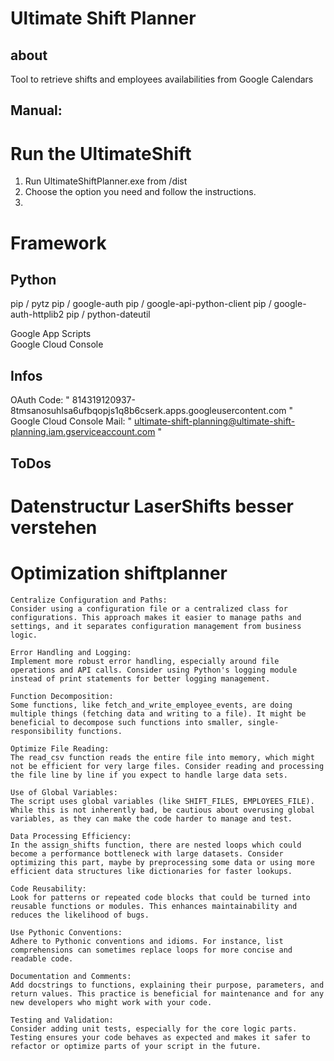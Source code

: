 # Ultimate Shift Planner
## about
Tool to retrieve shifts and employees availabilities from Google Calendars

## Manual:
# Run the UltimateShift

1. Run UltimateShiftPlanner.exe from /dist
2. Choose the option you need and follow the instructions.
3. 

# Framework
## Python
pip / pytz
pip / google-auth
pip / google-api-python-client
pip / google-auth-httplib2
pip / python-dateutil


Google App Scripts  
Google Cloud Console  

## Infos
OAuth Code:                         " 814319120937-8tmsanosuhlsa6ufbqopjs1q8b6cserk.apps.googleusercontent.com "  
Google Cloud Console Mail:          " ultimate-shift-planning@ultimate-shift-planning.iam.gserviceaccount.com "

## ToDos

# Datenstructur LaserShifts besser verstehen

# Optimization shiftplanner

    Centralize Configuration and Paths:
    Consider using a configuration file or a centralized class for configurations. This approach makes it easier to manage paths and settings, and it separates configuration management from business logic.

    Error Handling and Logging:
    Implement more robust error handling, especially around file operations and API calls. Consider using Python's logging module instead of print statements for better logging management.

    Function Decomposition:
    Some functions, like fetch_and_write_employee_events, are doing multiple things (fetching data and writing to a file). It might be beneficial to decompose such functions into smaller, single-responsibility functions.

    Optimize File Reading:
    The read_csv function reads the entire file into memory, which might not be efficient for very large files. Consider reading and processing the file line by line if you expect to handle large data sets.

    Use of Global Variables:
    The script uses global variables (like SHIFT_FILES, EMPLOYEES_FILE). While this is not inherently bad, be cautious about overusing global variables, as they can make the code harder to manage and test.

    Data Processing Efficiency:
    In the assign_shifts function, there are nested loops which could become a performance bottleneck with large datasets. Consider optimizing this part, maybe by preprocessing some data or using more efficient data structures like dictionaries for faster lookups.

    Code Reusability:
    Look for patterns or repeated code blocks that could be turned into reusable functions or modules. This enhances maintainability and reduces the likelihood of bugs.

    Use Pythonic Conventions:
    Adhere to Pythonic conventions and idioms. For instance, list comprehensions can sometimes replace loops for more concise and readable code.

    Documentation and Comments:
    Add docstrings to functions, explaining their purpose, parameters, and return values. This practice is beneficial for maintenance and for any new developers who might work with your code.

    Testing and Validation:
    Consider adding unit tests, especially for the core logic parts. Testing ensures your code behaves as expected and makes it safer to refactor or optimize parts of your script in the future.
